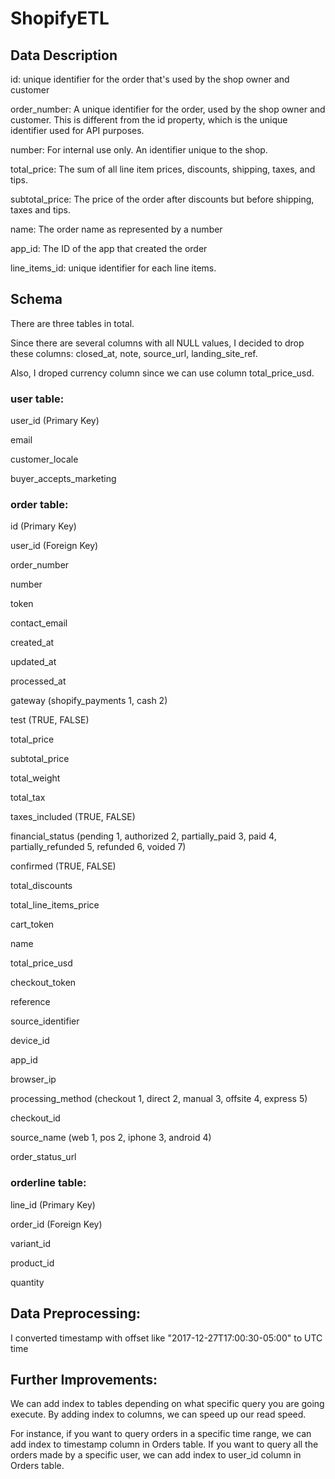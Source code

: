 # ShopifyETL

## Data Description

id: unique identifier for the order that's used by the shop owner and customer

order_number: A unique identifier for the order, used by the shop owner and customer. This is different from the id property, which is the unique identifier used for API purposes.

number: For internal use only. An identifier unique to the shop.

total_price: The sum of all line item prices, discounts, shipping, taxes, and tips.

subtotal_price: The price of the order after discounts but before shipping, taxes and tips.

name: The order name as represented by a number

app_id: The ID of the app that created the order

line_items_id: unique identifier for each line items.


## Schema

There are three tables in total. 

Since there are several columns with all NULL values, I decided to drop these columns: closed_at, note, source_url, landing_site_ref.

Also, I droped currency column since we can use column total_price_usd.

### user table:

user_id (Primary Key)

email

customer_locale

buyer_accepts_marketing



### order table:

id (Primary Key)

user_id (Foreign Key)

order_number 

number 

token  

contact_email 

created_at

updated_at

processed_at

gateway  (shopify_payments 1, cash 2)

test  (TRUE, FALSE)

total_price

subtotal_price

total_weight 

total_tax  

taxes_included  (TRUE, FALSE)

financial_status  (pending 1, authorized 2, partially_paid 3, paid 4, partially_refunded 5, refunded 6, voided 7)

confirmed  (TRUE, FALSE)

total_discounts 

total_line_items_price

cart_token 

name 

total_price_usd

checkout_token

reference

source_identifier

device_id

app_id

browser_ip 

processing_method  (checkout 1, direct 2, manual 3, offsite 4, express 5)

checkout_id

source_name   (web 1, pos 2, iphone 3, android 4)

order_status_url  



### orderline table:

line_id (Primary Key)

order_id (Foreign Key)

variant_id 

product_id

quantity


## Data Preprocessing:

I converted timestamp with offset like "2017-12-27T17:00:30-05:00" to UTC time

## Further Improvements:

We can add index to tables depending on what specific query you are going execute. By adding index to columns, we can speed up our read speed.

For instance, if you want to query orders in a specific time range, we can add index to timestamp column in Orders table. If you want to query all the orders made by a specific user, we can add index to user_id column in Orders table.
